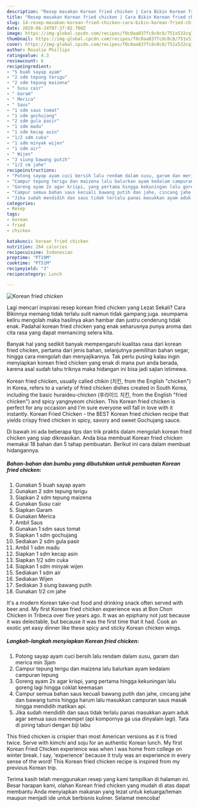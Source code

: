 ```yaml
---
description: "Resep masakan Korean fried chicken | Cara Bikin Korean fried chicken Yang Sempurna"
title: "Resep masakan Korean fried chicken | Cara Bikin Korean fried chicken Yang Sempurna"
slug: 14-resep-masakan-korean-fried-chicken-cara-bikin-korean-fried-chicken-yang-sempurna
date: 2020-06-24T07:37:02.700Z
image: https://img-global.cpcdn.com/recipes/f0c0aa837fc8c0c8/751x532cq70/korean-fried-chicken-foto-resep-utama.jpg
thumbnail: https://img-global.cpcdn.com/recipes/f0c0aa837fc8c0c8/751x532cq70/korean-fried-chicken-foto-resep-utama.jpg
cover: https://img-global.cpcdn.com/recipes/f0c0aa837fc8c0c8/751x532cq70/korean-fried-chicken-foto-resep-utama.jpg
author: Rosalie Phillips
ratingvalue: 4.3
reviewcount: 6
recipeingredient:
- "5 buah sayap ayam"
- "2 sdm tepung terigu"
- "2 sdm tepung maizena"
- " Susu cair"
- " Garam"
- " Merica"
- " Saus"
- "1 sdm saus tomat"
- "1 sdm gochujang"
- "2 sdm gula pasir"
- "1 sdm madu"
- "1 sdm kecap asin"
- "1/2 sdm cuka"
- "1 sdm minyak wijen"
- "1 sdm air"
- " Wijen"
- "3 siung bawang putih"
- "1/2 cm jahe"
recipeinstructions:
- "Potong sayap ayam cuci bersih lalu rendam dalam susu, garam dan merica min 3jam"
- "Campur tepung terigu dan maizena lalu balurkan ayam kedalam campuran tepung"
- "Goreng ayam 2x agar krispi, yang pertama hingga kekuningan lalu goreng lagi hingga coklat keemasan"
- "Campur semua bahan saus kecuali bawang putih dan jahe, cincang jahe dan bawang tumis hingga harum lalu masukkan campuran saus masak hingga mendidih matikan api."
- "Jika sudah mendidih dan saus tidak terlalu panas masukkan ayam aduk agar semua saus menempel (api kompornya ga usa dinyalain lagi). Tata di piring taburi dengan biji labu"
categories:
- Resep
tags:
- korean
- fried
- chicken

katakunci: korean fried chicken 
nutrition: 264 calories
recipecuisine: Indonesian
preptime: "PT19M"
cooktime: "PT51M"
recipeyield: "3"
recipecategory: Lunch

---
```



![Korean fried chicken](https://img-global.cpcdn.com/recipes/f0c0aa837fc8c0c8/751x532cq70/korean-fried-chicken-foto-resep-utama.jpg)

Lagi mencari inspirasi resep korean fried chicken yang Lezat Sekali? Cara Bikinnya memang tidak terlalu sulit namun tidak gampang juga. seumpama keliru mengolah maka hasilnya akan hambar dan justru cenderung tidak enak. Padahal korean fried chicken yang enak seharusnya punya aroma dan cita rasa yang dapat memancing selera kita.

Banyak hal yang sedikit banyak mempengaruhi kualitas rasa dari korean fried chicken, pertama dari jenis bahan, selanjutnya pemilihan bahan segar, hingga cara mengolah dan menyajikannya. Tak perlu pusing kalau ingin menyiapkan korean fried chicken yang enak di mana pun anda berada, karena asal sudah tahu triknya maka hidangan ini bisa jadi sajian istimewa.

Korean fried chicken, usually called chikin (치킨, from the English &#34;chicken&#34;) in Korea, refers to a variety of fried chicken dishes created in South Korea, including the basic huraideu-chicken (후라이드 치킨, from the English &#34;fried chicken&#34;) and spicy yangnyeom chicken. This Korean fried chicken is perfect for any occasion and I&#39;m sure everyone will fall in love with it instantly. Korean Fried Chicken - the BEST Korean fried chicken recipe that yields crispy fried chicken in spicy, savory and sweet Gochujang sauce.


Di bawah ini ada beberapa tips dan trik praktis dalam mengolah korean fried chicken yang siap dikreasikan. Anda bisa membuat Korean fried chicken memakai 18 bahan dan 5 tahap pembuatan. Berikut ini cara dalam membuat hidangannya.

<!--inarticleads1-->

##### Bahan-bahan dan bumbu yang dibutuhkan untuk pembuatan Korean fried chicken:

1. Gunakan 5 buah sayap ayam
1. Gunakan 2 sdm tepung terigu
1. Siapkan 2 sdm tepung maizena
1. Gunakan  Susu cair
1. Siapkan  Garam
1. Gunakan  Merica
1. Ambil  Saus
1. Gunakan 1 sdm saus tomat
1. Siapkan 1 sdm gochujang
1. Sediakan 2 sdm gula pasir
1. Ambil 1 sdm madu
1. Siapkan 1 sdm kecap asin
1. Siapkan 1/2 sdm cuka
1. Siapkan 1 sdm minyak wijen
1. Sediakan 1 sdm air
1. Sediakan  Wijen
1. Sediakan 3 siung bawang putih
1. Gunakan 1/2 cm jahe


It&#39;s a modern Korean take-out food and drinking snack often served with beer and. My first Korean fried chicken experience was at Bon Chon Chicken in Tribeca over five years ago. It was an epiphany not just because it was delectable, but because it was the first time that it had. Cook an exotic yet easy dinner like these spicy and sticky Korean chicken wings. 

<!--inarticleads2-->

##### Langkah-langkah menyiapkan Korean fried chicken:

1. Potong sayap ayam cuci bersih lalu rendam dalam susu, garam dan merica min 3jam
1. Campur tepung terigu dan maizena lalu balurkan ayam kedalam campuran tepung
1. Goreng ayam 2x agar krispi, yang pertama hingga kekuningan lalu goreng lagi hingga coklat keemasan
1. Campur semua bahan saus kecuali bawang putih dan jahe, cincang jahe dan bawang tumis hingga harum lalu masukkan campuran saus masak hingga mendidih matikan api.
1. Jika sudah mendidih dan saus tidak terlalu panas masukkan ayam aduk agar semua saus menempel (api kompornya ga usa dinyalain lagi). Tata di piring taburi dengan biji labu


This fried chicken is crispier than most American versions as it is fried twice. Serve with kimchi and soju for an authentic Korean lunch. My first Korean Fried Chicken experience was when I was home from college on winter break. I say, &#39;experience&#39; because it truly was an experience in every sense of the word! This Korean fried chicken recipe is inspired from my previous Korean trip. 

Terima kasih telah menggunakan resep yang kami tampilkan di halaman ini. Besar harapan kami, olahan Korean fried chicken yang mudah di atas dapat membantu Anda menyiapkan makanan yang lezat untuk keluarga/teman maupun menjadi ide untuk berbisnis kuliner. Selamat mencoba!
